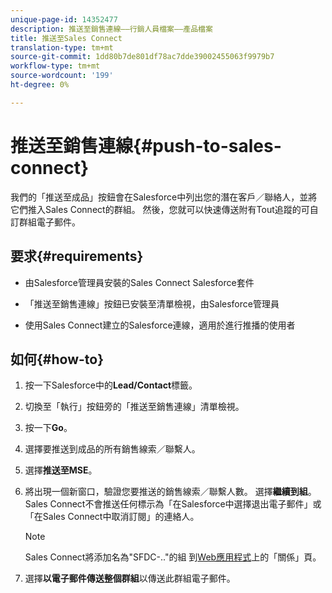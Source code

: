 ```yaml
---
unique-page-id: 14352477
description: 推送至銷售連線——行銷人員檔案——產品檔案
title: 推送至Sales Connect
translation-type: tm+mt
source-git-commit: 1dd80b7de801df78ac7dde39002455063f9979b7
workflow-type: tm+mt
source-wordcount: '199'
ht-degree: 0%

---
```



# 推送至銷售連線{#push-to-sales-connect}

我們的「推送至成品」按鈕會在Salesforce中列出您的潛在客戶／聯絡人，並將它們推入Sales Connect的群組。 然後，您就可以快速傳送附有Tout追蹤的可自訂群組電子郵件。

## 要求{#requirements}

* 由Salesforce管理員安裝的Sales Connect Salesforce套件

* 「推送至銷售連線」按鈕已安裝至清單檢視，由Salesforce管理員

* 使用Sales Connect建立的Salesforce連線，適用於進行推播的使用者

## 如何{#how-to}

1. 按一下Salesforce中的&#x200B;**Lead/Contact**&#x200B;標籤。
1. 切換至「執行」按鈕旁的「推送至銷售連線」清單檢視。
1. 按一下&#x200B;**Go**。
1. 選擇要推送到成品的所有銷售線索／聯繫人。
1. 選擇&#x200B;**推送至MSE**。
1. 將出現一個新窗口，驗證您要推送的銷售線索／聯繫人數。 選擇&#x200B;**繼續到組**。 Sales Connect不會推送任何標示為「在Salesforce中選擇退出電子郵件」或「在Sales Connect中取消訂閱」的連絡人。

   >[!NOTE]
   >
   >Sales Connect將添加名為&quot;SFDC-..&quot;的組 到[Web應用程式](http://toutapp.com/login)上的「關係」頁。

1. 選擇&#x200B;**以電子郵件傳送整個群組**&#x200B;以傳送此群組電子郵件。
